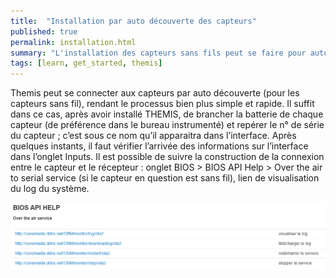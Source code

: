 ```yaml
---
title:  "Installation par auto découverte des capteurs"
published: true
permalink: installation.html
summary: "L'installation des capteurs sans fils peut se faire pour autodécouverte"
tags: [learn, get_started, themis]
---
```

Themis peut se connecter aux capteurs par auto découverte (pour les capteurs sans fil), rendant le processus bien plus simple et rapide. Il suffit dans ce cas, après avoir installé THEMIS, de brancher la batterie de chaque capteur (de préférence dans le bureau instrumenté) et repérer le n° de série du capteur ; c’est sous ce nom qu’il apparaitra dans l’interface. Après quelques instants, il faut vérifier l’arrivée des informations sur l’interface dans l’onglet Inputs. Il est possible de suivre la construction de la connexion entre le capteur et le récepteur : onglet BIOS > BIOS API Help > Over the air to serial service (si le capteur en question est sans fil), lien de visualisation du log du système. 

![](images/post4/Bios.png)


